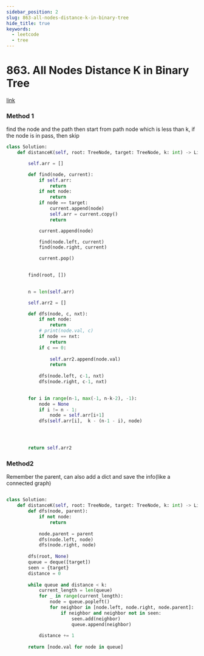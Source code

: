```yaml
---
sidebar_position: 2
slug: 863-all-nodes-distance-k-in-binary-tree
hide_title: true
keywords:
  - leetcode
  - tree
---
```

# 863. All Nodes Distance K in Binary Tree

[link](https://leetcode.com/problems/all-nodes-distance-k-in-binary-tree/description/)

### Method 1

find the node and the path
then start from path node which is less than k, if the node is in pass, then skip

```python
class Solution:
    def distanceK(self, root: TreeNode, target: TreeNode, k: int) -> List[int]:

        self.arr = []

        def find(node, current):
            if self.arr:
                return
            if not node:
                return
            if node == target:
                current.append(node)
                self.arr = current.copy()
                return

            current.append(node)

            find(node.left, current)
            find(node.right, current)

            current.pop()
            

        find(root, [])
        

        n = len(self.arr)

        self.arr2 = []

        def dfs(node, c, nxt):
            if not node:
                return
            # print(node.val, c)
            if node == nxt:
                return
            if c == 0:
                
                self.arr2.append(node.val)
                return
            
            dfs(node.left, c-1, nxt)
            dfs(node.right, c-1, nxt)
            

        for i in range(n-1, max(-1, n-k-2), -1):
            node = None
            if i != n - 1:
                node = self.arr[i+1]
            dfs(self.arr[i],  k - (n-1 - i), node)




        return self.arr2
```

### Method2

Remember the parent, can also add a dict and save the info(like a connected graph)

```python

class Solution:
    def distanceK(self, root: TreeNode, target: TreeNode, k: int) -> List[int]:
        def dfs(node, parent):
            if not node:
                return
            
            node.parent = parent
            dfs(node.left, node)
            dfs(node.right, node)
            
        dfs(root, None)
        queue = deque([target])
        seen = {target}
        distance = 0
        
        while queue and distance < k:
            current_length = len(queue)
            for _ in range(current_length):
                node = queue.popleft()
                for neighbor in [node.left, node.right, node.parent]:
                    if neighbor and neighbor not in seen:
                        seen.add(neighbor)
                        queue.append(neighbor)
            
            distance += 1
        
        return [node.val for node in queue]
```
